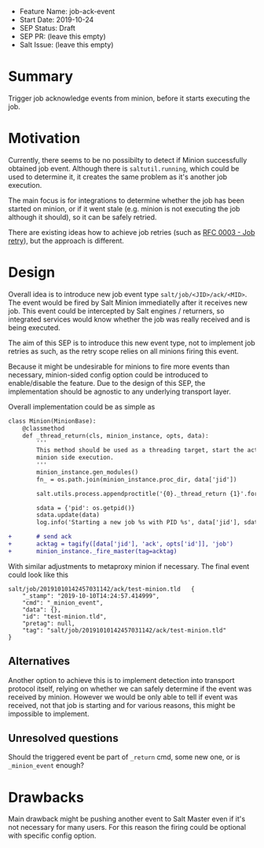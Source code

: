 - Feature Name: job-ack-event
- Start Date: 2019-10-24
- SEP Status: Draft
- SEP PR: (leave this empty)
- Salt Issue: (leave this empty)

# Summary
[summary]: #summary

Trigger job acknowledge events from minion, before it starts executing the job.

# Motivation
[motivation]: #motivation

Currently, there seems to be no possibilty to detect if Minion successfully obtained job event. Although there is `saltutil.running`, which could be used to determine it, it creates the same problem as it's another job execution.

The main focus is for integrations to determine whether the job has been started on minion, or if it went stale (e.g. minion is not executing the job although it should), so it can be safely retried.

There are existing ideas how to achieve job retries (such as [RFC 0003 - Job retry](https://github.com/saltstack/salt/blob/develop/rfcs/0003-job-retry.md)), but the approach is different.


# Design
[design]: #detailed-design

Overall idea is to introduce new job event type `salt/job/<JID>/ack/<MID>`. The event would be fired by Salt Minion immediatelly after it receives new job. 
This event could be intercepted by Salt engines / returners, so integrated services would know whether the job was really received and is being executed.

The aim of this SEP is to introduce this new event type, not to implement job retries as such, as the retry scope relies on all minions firing this event.

Because it might be undesirable for minions to fire more events than necessary, minion-sided config option could be introduced to enable/disable the feature.
Due to the design of this SEP, the implementation should be agnostic to any underlying transport layer.


Overall implementation could be as simple as

```diff
class Minion(MinionBase):
    @classmethod
    def _thread_return(cls, minion_instance, opts, data):
        '''
        This method should be used as a threading target, start the actual
        minion side execution.
        '''
        minion_instance.gen_modules()
        fn_ = os.path.join(minion_instance.proc_dir, data['jid'])

        salt.utils.process.appendproctitle('{0}._thread_return {1}'.format(cls.__name__, data['jid']))

        sdata = {'pid': os.getpid()}
        sdata.update(data)
        log.info('Starting a new job %s with PID %s', data['jid'], sdata['pid'])

+       # send ack
+       acktag = tagify([data['jid'], 'ack', opts['id']], 'job')
+       minion_instance._fire_master(tag=acktag)
```

With similar adjustments to metaproxy minion if necessary. The final event could look like this

```
salt/job/20191010142457031142/ack/test-minion.tld	{
    "_stamp": "2019-10-10T14:24:57.414999",
    "cmd": "_minion_event",
    "data": {},
    "id": "test-minion.tld",
    "pretag": null,
    "tag": "salt/job/20191010142457031142/ack/test-minion.tld"
}
```

## Alternatives
[alternatives]: #alternatives

Another option to achieve this is to implement detection into transport protocol itself, relying on whether we can safely determine if the event was received by minion. However we would be only able to tell if event was received, not that job is starting and for various reasons, this might be impossible to implement.

## Unresolved questions
[unresolved]: #unresolved-questions

Should the triggered event be part of `_return` cmd, some new one, or is `_minion_event` enough? 

# Drawbacks
[drawbacks]: #drawbacks

Main drawback might be pushing another event to Salt Master even if it's not necessary for many users. For this reason the firing could be optional with specific config option.
